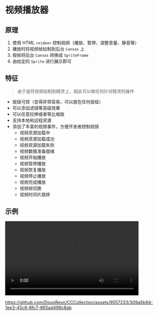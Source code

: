 # 视频播放器

## 原理

1. 使用 HTML `<video>` 控制视频（播放、暂停、调整音量、静音等）
2. 播放时将视频帧绘制到后台 `Canvas` 上
3. 按帧将后台 `Canvas` 转换成 `SpriteFrame`
4. 由给定的 `Sprite` 进行展示即可

## 特征

> 由于是将视频绘制到精灵上，因此可以做任何针对精灵的操作

- 层级可控（变得非常容易，可以放在任何层级）
- 可以添加滤镜等高级效果
- 可以任意拉伸或者等比缩放
- 支持本地和远程资源
- 添加了丰富的视频事件，方便开发者控制视频
    - 视频资源加载中
    - 视频资源加载成功
    - 视频资源加载失败
    - 视频数据准备就绪
    - 视频开始播放
    - 视频暂停播放
    - 视频恢复播放
    - 视频停止播放
    - 视频完成播放
    - 视频帧切换
    - 视频时间片跳转

## 示例

<video width="432" height="240" controls>
  <source src="../screenshot/video-player-record.mp4" type="video/mp4">
</video>

https://github.com/DoooReyn/CCCollection/assets/9557233/309a5b94-1ee3-45c6-8fc7-865ad496c8ab
